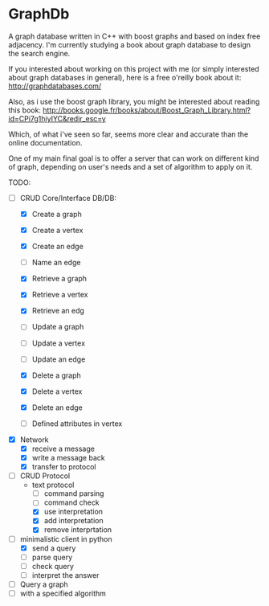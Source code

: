 GraphDb
=======

A graph database written in C++ with boost graphs and based on index free adjacency.
I'm currently studying a book about graph database to design the search engine.

If you interested about working on this project with me
(or simply interested about graph databases in general),
here is a free o'reilly book about it:
http://graphdatabases.com/

Also, as i use the boost graph library, you might be interested about reading this book:
http://books.google.fr/books/about/Boost_Graph_Library.html?id=CPi7g1hjyIYC&redir_esc=y

Which, of what i've seen so far, seems more clear and accurate than the online documentation.

One of my main final goal is to offer a server that can work on different kind of graph,
depending on user's needs and a set of algorithm to apply on it.

TODO:

- [ ] CRUD Core/Interface DB/DB:
  - [x]  Create a graph
  - [x]  Create a vertex
  - [x]  Create an edge
  - [ ]  Name an edge

  - [x]  Retrieve a graph
  - [x]  Retrieve a vertex
  - [x]  Retrieve an edg

  - [ ]  Update a graph
  - [ ]  Update a vertex
  - [ ]  Update an edge
  
  - [x]  Delete a graph
  - [x]  Delete a vertex
  - [x]  Delete an edge
  
  - [ ]  Defined attributes in vertex

- [x] Network
  - [x] receive a message
  - [x] write a message back
  - [x] transfer to protocol

- [ ] CRUD Protocol
  - text protocol
    - [ ] command parsing
    - [ ] command check
    - [x] use interpretation
    - [x] add interpretation
    - [x] remove interprtation

- [ ] minimalistic client in python
    - [x] send a query
    - [ ] parse query
    - [ ] check query
    - [ ] interpret the answer

- [ ]  Query a graph
- [ ]  with a specified algorithm
